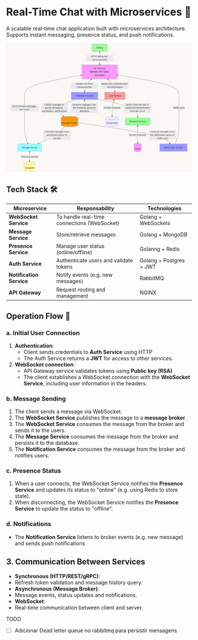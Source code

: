 # Real-Time Chat with Microservices 🚀

A scalable real-time chat application built with microservices architecture. Supports instant messaging, presence status, and push notifications.

![Architecture Diagram](./architecture.png)

## Tech Stack 🛠️

| **Microservice**         | **Responsability**                          | **Technologies**        |
| ------------------------ | ------------------------------------------- | ----------------------- |
| **WebSocket Service**    | To handle real-time connections (WebSocket) | Golang + WebSockets     |
| **Message Service**      | Store/retrieve messages                     | Golang + MongoDB        |
| **Presence Service**     | Manage user status (online/offline)         | Golanng + Redis         |
| **Auth Service**         | Authenticate users and validate tokens      | Golang + Postgres + JWT |
| **Notification Service** | Notify events (e.g. new messages)           | RabbitMQ                |
| **API Gateway**          | Request routing and management              | NGINX                   |

## Operation Flow 🔧

### **a. Initial User Connection**

1. **Authentication**:
   - Client sends credentials to **Auth Service** using HTTP
   - The Auth Service returns a **JWT** for access to other services.
2. **WebSocket connection**:
   - API Gateway service validates tokens using **Public key (RSA)**
   - The client establishes a WebSocket connection with the **WebSocket Service**, including user information in the headers.

### **b. Message Sending**

1. The client sends a message via WebSocket.
2. The **WebSocket Service** publishes the message to a **message broker**.
3. The **WebSocket Service** consumes the message from the broker and sends it to the users.
4. The **Message Service** consumes the message from the broker and persists it to the database.
5. The **Notification Service** consumes the message from the broker and notifies users.

### **c. Presence Status**

1. When a user connects, the WebSocket Service notifies the **Presence Service** and updates its status to "online" (e.g. using Redis to store state).
2. When disconnecting, the WebSocket Service notifies the **Presence Service** to update the status to "offline".

### **d. Notifications**

- The **Notification Service** listens to broker events (e.g. new message) and sends push notifications

## 3. Communication Between Services

- **Synchronous (HTTP/REST/gRPC)**:
- Refresh token validation and message history query.
- **Asynchronous (Message Broker)**:
- Message events, status updates and notifications.
- **WebSocket**:
- Real-time communication between client and server.

TODO

- [ ] Adicionar Dead letter queue no rabbitmq para persistir mensagens
